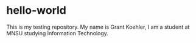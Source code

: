 # hello-world
This is my testing repository. My name is Grant Koehler, I am a student at MNSU studying Information Technology.
